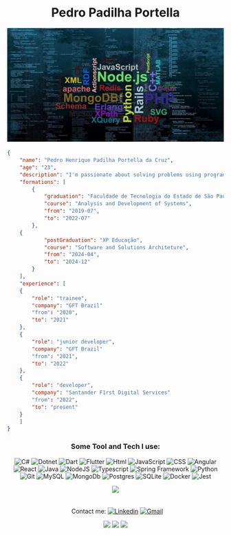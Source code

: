 <h1 align="center">Pedro Padilha Portella</h1> 
<img width="auto" src="https://github.com/PedroPadilhaPortella/PedroPadilhaPortella/blob/master/index.jpg">

```json
{
    "name": "Pedro Henrique Padilha Portella da Cruz",
    "age": "23",
    "description": "I'm passionate about solving problems using programming",
    "formations": [
        {
            "graduation": "Faculdade de Tecnologia do Estado de São Paulo - Zona Sul",
            "course": "Analysis and Development of Systems",
            "from": "2019-07",
            "to": "2022-07"
        },
	{
            "postGraduation": "XP Educação",
            "course": "Software and Solutions Architeture",
            "from": "2024-04",
            "to": "2024-12"
        }
    ],
    "experience": [
	{
	    "role": "trainee",
	    "company": "GFT Brazil"
	    "from": "2020",
	    "to": "2021"
	},
	{
	    "role": "junior developer",
	    "company": "GFT Brazil"
	    "from": "2021",
	    "to": "2022"
	},
	{
	    "role": "developer",
	    "company": "Santander F1rst Digital Services"
	    "from": "2022",
	    "to": "present"
	}
    ]
}

```

<div align="center">

 ### Some Tool and Tech I use:     
![C#](https://img.shields.io/badge/csharp-purple.svg?style=for-the-badge&logo=csharp&logoColor=white)
![Dotnet](https://img.shields.io/badge/dotnet-indigo.svg?style=for-the-badge&logo=dotnet&logoColor=white)
![Dart](https://img.shields.io/badge/dart-darkslateblue.svg?style=for-the-badge&logo=dart&logoColor=white)
![Flutter](https://img.shields.io/badge/flutter-white.svg?style=for-the-badge&logo=flutter&logoColor=deepskyblue)
![Html](https://img.shields.io/badge/html-red.svg?style=for-the-badge&logo=html5&logoColor=white)
![JavaScript](https://img.shields.io/badge/javascript-%23323330.svg?style=for-the-badge&logo=javascript&logoColor=%23F7DF1E)
![CSS](https://img.shields.io/badge/css-blue.svg?style=for-the-badge&logo=css3&logoColor=white)
![Angular](https://img.shields.io/badge/angular-firebrick.svg?style=for-the-badge&logo=angular&logoColor=white)
![React](https://img.shields.io/badge/react-dodgerblue.svg?style=for-the-badge&logo=react&logoColor=white)
![Java](https://img.shields.io/badge/java-%23ED8B00.svg?style=for-the-badge&logo=java&logoColor=white)
![NodeJS](https://img.shields.io/badge/node.js-6DA55F?style=for-the-badge&logo=node.js&logoColor=white)
![Typescript](https://img.shields.io/badge/typescript-midnightblue?style=for-the-badge&logo=typescript&logoColor=white)
![Spring Framework](https://img.shields.io/badge/spring-limegreen.svg?style=for-the-badge&logo=spring&logoColor=white)
![Python](https://img.shields.io/badge/python-3670A0?style=for-the-badge&logo=python&logoColor=ffdd54)
![Git](https://img.shields.io/badge/GIT-E44C30?style=for-the-badge&logo=git&logoColor=white)
![MySQL](https://img.shields.io/badge/mysql-%2300f.svg?style=for-the-badge&logo=mysql&logoColor=white)
![MongoDb](https://img.shields.io/badge/mongodb-white.svg?style=for-the-badge&logo=mongodb&logoColor=forestgreen)
![Postgres](https://img.shields.io/badge/postgres-%23316192.svg?style=for-the-badge&logo=postgresql&logoColor=white)
![SQLite](https://img.shields.io/badge/sqlite-white.svg?style=for-the-badge&logo=sqlite&logoColor=blue)
![Docker](https://img.shields.io/badge/docker-%230db7ed.svg?style=for-the-badge&logo=docker&logoColor=white)
![Jest](https://img.shields.io/badge/jest-lightgray.svg?style=for-the-badge&logo=jest&logoColor=darkred)
	
<img src="https://media.giphy.com/media/0TtX2qqpxp3pIafzio/giphy.gif" width="80">
	
<br/> &nbsp; Contact me: 
[![Linkedin](https://img.shields.io/badge/-PedroPortella-blue?style=flat-square&logo=Linkedin&logoColor=white&link=https://www.linkedin.com/in/pedro-padilha-portella-02a67318a/)](https://www.linkedin.com/in/pedro-padilha-portella-02a67318a/) 
[![Gmail](https://img.shields.io/badge/-pedro.kadjin.sg@gmail.com-c14438?style=flat-square&logo=Gmail&logoColor=white&link=mailto:pedro.kadjin.sg@gmail.com)](mailto:pedro.kadjin.sg@gmail.com)

<img height="230em" src="https://github-profile-summary-cards.vercel.app/api/cards/profile-details?username=PedroPadilhaPortella&theme=tokyonight"/> 
<img height="230em" src="https://github-readme-streak-stats.herokuapp.com/?user=PedroPadilhaPortella&theme=tokyonight&hide_border=true"/>
<img height="230em" src="https://github-readme-stats.vercel.app/api/top-langs/?username=PedroPadilhaPortella&layout=compact&langs_count=10&theme=tokyonight&hide_border=true"/>

</div>
